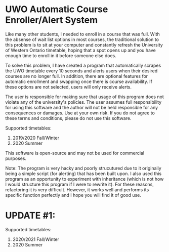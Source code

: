 # UWO Automatic Course Enroller/Alert System

Like many other students, I needed to enroll in a course that was full. With the absense of wait list options in most courses, the traditional solution to this problem is to sit at your computer and constantly refresh the University of Western Ontario timetable, hoping that a spot opens up and you have enough time to enroll in it before someone else does. 

To solve this problem, I have created a program that automatically scrapes the UWO timetable every 10 seconds and alerts users when their desired courses are no longer full. In addition, there are optional features for automatic enrollment and swapping once there is course availability. If these options are not selected, users will only receive alerts.

The user is responsible for making sure that usage of this program does not violate any of the university's policies. The user assumes
full responsibility for using this software and the author will not be held responsible for any consequences or damages. Use at your own
risk. If you do not agree to these terms and conditions, please do not use this software.

Supported timetables:

1. 2019/2020 Fall/Winter
2. 2020 Summer

This software is open-source and may not be used for commercial purposes.

Note: The program is very hacky and poorly strucutured due to it originally being a simple script (for alerting) that has been built upon. I also used this program as an opportunity to experiment with inheritance (which is not how I would structure this program if I were to rewrite it). For these reasons, refactoring it is very difficult. However, it works well and performs its specific function perfectly and I hope you will find it of good use.

# UPDATE #1:

Supported timetables:

1. 2020/2021 Fall/Winter
2. 2020 Summer

